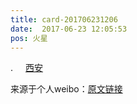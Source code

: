 ```yaml
---
title: card-201706231206
date:  2017-06-23 12:05:53
pos: 火星
---
```

. <a  href="http://weibo.com/p/1001018008661010000000000" data-hide=""><span class='url-icon'><img style='width: 1rem;height: 1rem' src='https://h5.sinaimg.cn/upload/2015/09/25/3/timeline_card_small_location_default.png'></span><span class="surl-text">西安</span></a> 

来源于个人weibo：[原文链接](https://m.weibo.cn/status/F98pVBBTr?mblogid=F98pVBBTr)